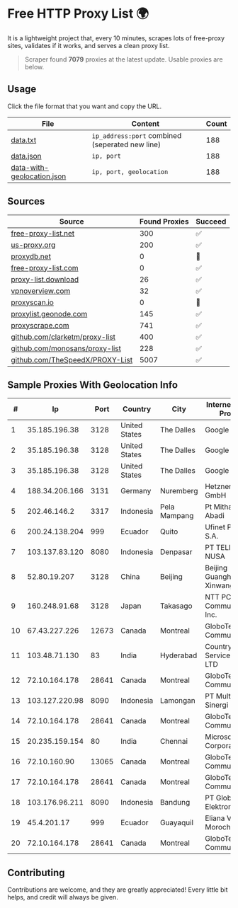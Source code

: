 
# Free HTTP Proxy List 🌍

It is a lightweight project that, every 10 minutes, scrapes lots of free-proxy sites, validates if it works, and serves a clean proxy list.


> Scraper found **7079** proxies at the latest update. Usable proxies are below.

## Usage

Click the file format that you want and copy the URL.


|File|Content|Count|
|----|-------|-----|
|[data.txt](https://raw.githubusercontent.com/themiralay/Proxy-List-World/master/data.txt)|`ip_address:port` combined (seperated new line)|188|
|[data.json](https://raw.githubusercontent.com/themiralay/Proxy-List-World/master/data.json)|`ip, port`|188|
|[data-with-geolocation.json](https://raw.githubusercontent.com/themiralay/Proxy-List-World/master/data-with-geolocation.json)|`ip, port, geolocation`|188|

## Sources

|Source|Found Proxies|Succeed|
|------|-------------|-------|
|[free-proxy-list.net](https://free-proxy-list.net)|300|✅|
|[us-proxy.org](https://www.us-proxy.org)|200|✅|
|[proxydb.net](http://proxydb.net)|0|🚫|
|[free-proxy-list.com](https://free-proxy-list.com/?page=&port=&type%5B%5D=http&type%5B%5D=https&up_time=0&search=Search)|0|✅|
|[proxy-list.download](https://www.proxy-list.download/HTTP)|26|✅|
|[vpnoverview.com](https://vpnoverview.com/privacy/anonymous-browsing/free-proxy-servers)|32|✅|
|[proxyscan.io](https://www.proxyscan.io)|0|🚫|
|[proxylist.geonode.com](https://proxylist.geonode.com/api/proxy-list?limit=300&page=1&sort_by=lastChecked&sort_type=desc&protocols=http,https)|145|✅|
|[proxyscrape.com](https://api.proxyscrape.com/v2/?request=displayproxies&protocol=http&timeout=10000&country=all&ssl=all&anonymity=all)|741|✅|
|[github.com/clarketm/proxy-list](https://raw.githubusercontent.com/clarketm/proxy-list/master/proxy-list-raw.txt)|400|✅|
|[github.com/monosans/proxy-list](https://raw.githubusercontent.com/monosans/proxy-list/main/proxies/http.txt)|228|✅|
|[github.com/TheSpeedX/PROXY-List](https://raw.githubusercontent.com/TheSpeedX/PROXY-List/master/http.txt)|5007|✅|


## Sample Proxies With Geolocation Info

|#|Ip|Port|Country|City|Internet Service Provider|
|-|--|----|-------|----|-------------------------|
|1|35.185.196.38|3128|United States|The Dalles|Google LLC|
|2|35.185.196.38|3128|United States|The Dalles|Google LLC|
|3|35.185.196.38|3128|United States|The Dalles|Google LLC|
|4|188.34.206.166|3131|Germany|Nuremberg|Hetzner Online GmbH|
|5|202.46.146.2|3317|Indonesia|Pela Mampang|Pt Mithaharum Abadi|
|6|200.24.138.204|999|Ecuador|Quito|Ufinet Panama S.A.|
|7|103.137.83.120|8080|Indonesia|Denpasar|PT TELIO INTI NUSA|
|8|52.80.19.207|3128|China|Beijing|Beijing Guanghuan Xinwang Digital|
|9|160.248.91.68|3128|Japan|Takasago|NTT PC Communications, Inc.|
|10|67.43.227.226|12673|Canada|Montreal|GloboTech Communications|
|11|103.48.71.130|83|India|Hyderabad|Country Online Services PVT LTD|
|12|72.10.164.178|28641|Canada|Montreal|GloboTech Communications|
|13|103.127.220.98|8090|Indonesia|Lamongan|PT Multi Guna Sinergi|
|14|72.10.164.178|28641|Canada|Montreal|GloboTech Communications|
|15|20.235.159.154|80|India|Chennai|Microsoft Corporation|
|16|72.10.160.90|13065|Canada|Montreal|GloboTech Communications|
|17|72.10.164.178|28641|Canada|Montreal|GloboTech Communications|
|18|103.176.96.211|8090|Indonesia|Bandung|PT Global Sarana Elektronika|
|19|45.4.201.17|999|Ecuador|Guayaquil|Eliana Vanessa Morocho Oña|
|20|72.10.164.178|28641|Canada|Montreal|GloboTech Communications|



## Contributing

Contributions are welcome, and they are greatly appreciated! Every
little bit helps, and credit will always be given.

